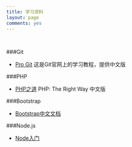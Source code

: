 ```yaml
---
title: 学习资料
layout: page
comments: yes
---
```

<br/>


###Git
- [Pro Git](http://git-scm.com/book/)  这是Git官网上的学习教程，提供中文版

###PHP
- [PHP之道](http://wulijun.github.io/php-the-right-way/) PHP: The Right Way 中文版  

###Bootstrap
- [Bootstrap中文文档](http://v3.bootcss.com/)

###Node.js
- [Node入门](http://www.nodebeginner.org/index-zh-cn.html)